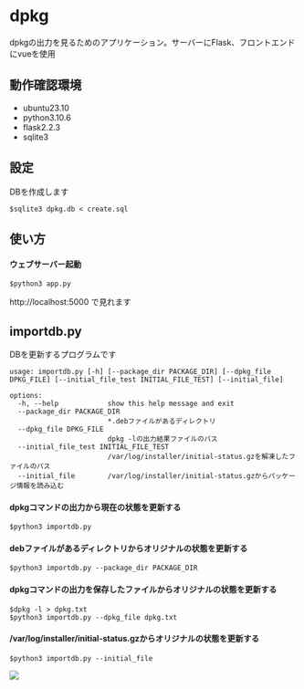 dpkg
=====
dpkgの出力を見るためのアプリケーション。サーバーにFlask、フロントエンドにvueを使用

動作確認環境
-----
+ ubuntu23.10
+ python3.10.6
+ flask2.2.3
+ sqlite3

設定
-----
DBを作成します  

    $sqlite3 dpkg.db < create.sql

使い方
-----
#### ウェブサーバー起動
    $python3 app.py

http://localhost:5000
で見れます

importdb.py
----
DBを更新するプログラムです

```
usage: importdb.py [-h] [--package_dir PACKAGE_DIR] [--dpkg_file DPKG_FILE] [--initial_file_test INITIAL_FILE_TEST] [--initial_file]

options:
  -h, --help            show this help message and exit
  --package_dir PACKAGE_DIR
                        *.debファイルがあるディレクトリ
  --dpkg_file DPKG_FILE
                        dpkg -lの出力結果ファイルのパス
  --initial_file_test INITIAL_FILE_TEST
                        /var/log/installer/initial-status.gzを解凍したファイルのパス
  --initial_file        /var/log/installer/initial-status.gzからパッケージ情報を読み込む
  ```

#### dpkgコマンドの出力から現在の状態を更新する  
```
$python3 importdb.py
```
#### debファイルがあるディレクトリからオリジナルの状態を更新する  
```
$python3 importdb.py --package_dir PACKAGE_DIR
```
#### dpkgコマンドの出力を保存したファイルからオリジナルの状態を更新する  
```
$dpkg -l > dpkg.txt
$python3 importdb.py --dpkg_file dpkg.txt
```
#### /var/log/installer/initial-status.gzからオリジナルの状態を更新する  
```
$python3 importdb.py --initial_file
```

<img src="https://user-images.githubusercontent.com/6335693/222418411-32b51acd-b91c-4794-ba52-4e0e7b0c8b35.png" >